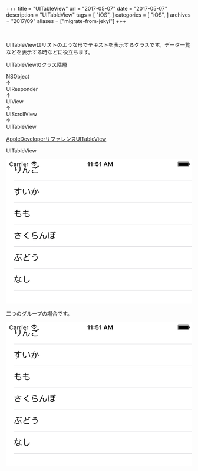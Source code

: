 +++
title = "UITableView"
url = "2017-05-07"
date = "2017-05-07"
description = "UITableView"
tags = [
    "iOS",
]
categories = [
    "iOS",
]
archives = "2017/09"
aliases = ["migrate-from-jekyl"]
+++

<br>

UITableViewはリストのような形でテキストを表示するクラスです。データ一覧などを表示する時などに役立ちます。

UITableViewのクラス階層

NSObject  
↑  
UIResponder  
↑  
UIView  
↑  
UIScrollView  
↑  
UITableView  

[AppleDeveloperリファレンスUITableView](https://developer.apple.com/reference/uikit/uitableview)



UITableView  

![alt](1.png)

<script src="https://gist.github.com/O-Junpei/03d842a3c371bdf7030ec6a7d0537e47.js"></script>



二つのグループの場合です。

![alt](2.png)

<script src="https://gist.github.com/O-Junpei/3be7c007819dc477010b443850fa47eb.js"></script>

